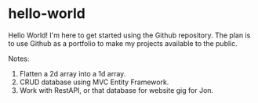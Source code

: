 # hello-world
Hello World!
I'm here to get started using the Github repository. 
The plan is to use Github as a portfolio to make my projects 
available to the public.

Notes:
1. Flatten a 2d array into a 1d array.
2. CRUD database using MVC Entity Framework.
3. Work with RestAPI, or that database for website gig for Jon.
